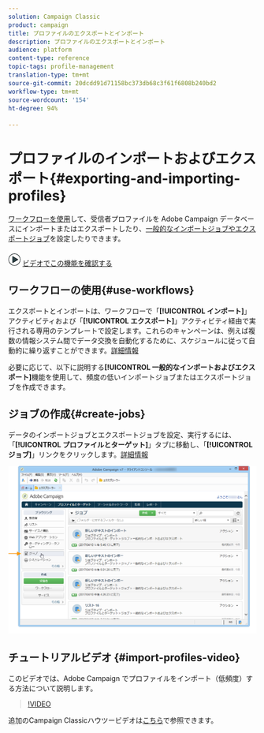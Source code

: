 ```yaml
---
solution: Campaign Classic
product: campaign
title: プロファイルのエクスポートとインポート
description: プロファイルのエクスポートとインポート
audience: platform
content-type: reference
topic-tags: profile-management
translation-type: tm+mt
source-git-commit: 20dcdd91d71158bc373db68c3f61f6808b240bd2
workflow-type: tm+mt
source-wordcount: '154'
ht-degree: 94%

---
```



# プロファイルのインポートおよびエクスポート{#exporting-and-importing-profiles}

[ワークフローを使用](#use-workflows)して、受信者プロファイルを Adobe Campaign データベースにインポートまたはエクスポートしたり、[一般的なインポートジョブやエクスポートジョブ](#create-jobs)を設定したりできます。

![](assets/do-not-localize/how-to-video.png) [ビデオでこの機能を確認する](#import-profiles-video)

## ワークフローの使用{#use-workflows}

エクスポートとインポートは、ワークフローで「**[!UICONTROL インポート]**」アクティビティおよび「**[!UICONTROL エクスポート]**」アクティビティ経由で実行される専用のテンプレートで設定します。これらのキャンペーンは、例えば複数の情報システム間でデータ交換を自動化するために、スケジュールに従って自動的に繰り返すことができます。[詳細情報](../../workflow/using/importing-data.md#best-practices-when-importing-data)

必要に応じて、以下に説明する&#x200B;**[!UICONTROL 一般的なインポートおよびエクスポート]**&#x200B;機能を使用して、頻度の低いインポートジョブまたはエクスポートジョブを作成できます。

## ジョブの作成{#create-jobs}

データのインポートジョブとエクスポートジョブを設定、実行するには、「**[!UICONTROL プロファイルとターゲット]**」タブに移動し、「**[!UICONTROL ジョブ]**」リンクをクリックします。[詳細情報](../../platform/using/generic-imports-and-exports.md)

![](assets/s_ncs_user_interface_import_link.png)


## チュートリアルビデオ {#import-profiles-video}

このビデオでは、Adobe Campaign でプロファイルをインポート（低頻度）する方法について説明します。

>[!VIDEO](https://video.tv.adobe.com/v/25608?quality=12)

追加のCampaign Classicハウツービデオは[こちら](https://experienceleague.adobe.com/docs/campaign-classic-learn/tutorials/overview.html?lang=ja)で参照できます。